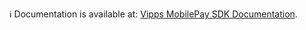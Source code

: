 ℹ️ Documentation is available at:
[Vipps MobilePay SDK Documentation](https://developer.vippsmobilepay.com/docs/SDKs/).

